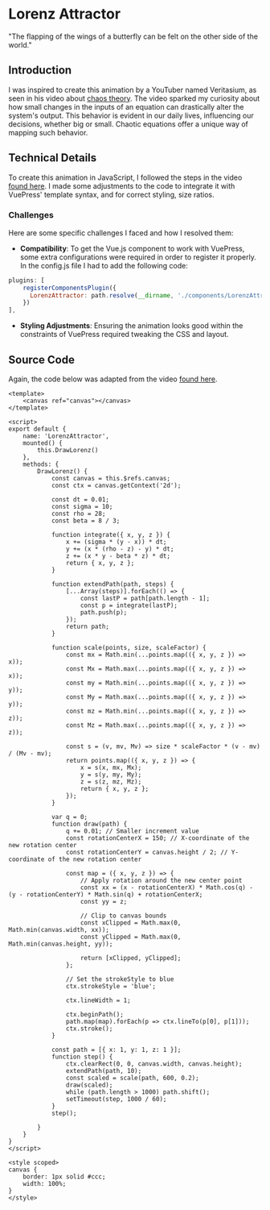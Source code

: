 Lorenz Attractor
====

<LorenzAttractor></LorenzAttractor>

"The flapping of the wings of a butterfly can be felt on the other side of the world."

## Introduction
I was inspired to create this animation by a YouTuber named Veritasium, as seen in his video about [chaos theory](https://www.youtube.com/watch?v=fDek6cYijxI). The video sparked my curiosity about how small changes in the inputs of an equation can drastically alter the system's output. This behavior is evident in our daily lives, influencing our decisions, whether big or small. Chaotic equations offer a unique way of mapping such behavior.

## Technical Details
To create this animation in JavaScript, I followed the steps in the video [found here](https://www.youtube.com/watch?v=AwlOq242GgI&t). I made some adjustments to the code to integrate it with VuePress' template syntax, and for correct styling, size ratios. 

### Challenges
Here are some specific challenges I faced and how I resolved them:
- **Compatibility**: To get the Vue.js component to work with VuePress, some extra configurations were required in order to register it properly. In the config.js file I had to add the following code:

```js
plugins: [
    registerComponentsPlugin({
      LorenzAttractor: path.resolve(__dirname, './components/LorenzAttractor.vue'),
    })
],
```
- **Styling Adjustments**: Ensuring the animation looks good within the constraints of VuePress required tweaking the CSS and layout.

## Source Code
Again, the code below was adapted from the video [found here](https://www.youtube.com/watch?v=AwlOq242GgI&t).
```vue
<template>
    <canvas ref="canvas"></canvas>
</template>

<script>
export default {
    name: 'LorenzAttractor',
    mounted() {
        this.DrawLorenz()
    },
    methods: {
        DrawLorenz() {
            const canvas = this.$refs.canvas;
            const ctx = canvas.getContext('2d');

            const dt = 0.01;
            const sigma = 10;
            const rho = 28;
            const beta = 8 / 3;

            function integrate({ x, y, z }) {
                x += (sigma * (y - x)) * dt;
                y += (x * (rho - z) - y) * dt;
                z += (x * y - beta * z) * dt;
                return { x, y, z };
            }

            function extendPath(path, steps) {
                [...Array(steps)].forEach(() => {
                    const lastP = path[path.length - 1];
                    const p = integrate(lastP);
                    path.push(p);
                });
                return path;
            }

            function scale(points, size, scaleFactor) {
                const mx = Math.min(...points.map(({ x, y, z }) => x));
                const Mx = Math.max(...points.map(({ x, y, z }) => x));
                const my = Math.min(...points.map(({ x, y, z }) => y));
                const My = Math.max(...points.map(({ x, y, z }) => y));
                const mz = Math.min(...points.map(({ x, y, z }) => z));
                const Mz = Math.max(...points.map(({ x, y, z }) => z));

                const s = (v, mv, Mv) => size * scaleFactor * (v - mv) / (Mv - mv);
                return points.map(({ x, y, z }) => {
                    x = s(x, mx, Mx);
                    y = s(y, my, My);
                    z = s(z, mz, Mz);
                    return { x, y, z };
                });
            }

            var q = 0;
            function draw(path) {
                q += 0.01; // Smaller increment value
                const rotationCenterX = 150; // X-coordinate of the new rotation center
                const rotationCenterY = canvas.height / 2; // Y-coordinate of the new rotation center

                const map = ({ x, y, z }) => {
                    // Apply rotation around the new center point
                    const xx = (x - rotationCenterX) * Math.cos(q) - (y - rotationCenterY) * Math.sin(q) + rotationCenterX;
                    const yy = z;

                    // Clip to canvas bounds
                    const xClipped = Math.max(0, Math.min(canvas.width, xx));
                    const yClipped = Math.max(0, Math.min(canvas.height, yy));

                    return [xClipped, yClipped];
                };

                // Set the strokeStyle to blue
                ctx.strokeStyle = 'blue';

                ctx.lineWidth = 1;

                ctx.beginPath();
                path.map(map).forEach(p => ctx.lineTo(p[0], p[1]));
                ctx.stroke();
            }

            const path = [{ x: 1, y: 1, z: 1 }];
            function step() {
                ctx.clearRect(0, 0, canvas.width, canvas.height);
                extendPath(path, 10);
                const scaled = scale(path, 600, 0.2);
                draw(scaled);
                while (path.length > 1000) path.shift();
                setTimeout(step, 1000 / 60);
            }
            step();

        }
    }
}
</script>

<style scoped>
canvas {
    border: 1px solid #ccc;
    width: 100%;
}
</style>
```


<script setup>
import LorenzAttractor from '../../../components/LorenzAttractor.vue'
</script>